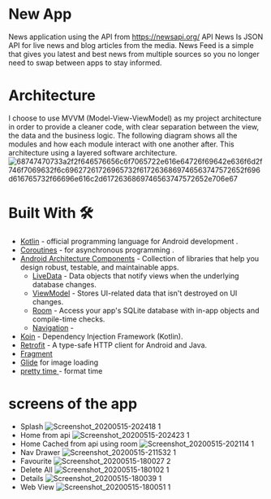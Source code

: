 # New App 
News application using the API from https://newsapi.org/
API News Is JSON API for live news and blog articles from the media.
News Feed is a simple  that gives you latest and best news from multiple sources so you no longer need to swap between apps to stay informed.
# Architecture
I choose to use MVVM (Model-View-ViewModel) as my project architecture in order to provide a cleaner code, with clear separation between the view, the data and the business logic.
The following diagram shows all the modules and how each module interact with one another after. This architecture using a layered software architecture.
![68747470733a2f2f646576656c6f7065722e616e64726f69642e636f6d2f746f7069632f6c69627261726965732f6172636869746563747572652f696d616765732f66696e616c2d6172636869746563747572652e706e67](https://user-images.githubusercontent.com/55722619/81968739-a8bec700-95d1-11ea-8682-48fe879c25ff.png)
# Built With 🛠
* [Kotlin](https://kotlinlang.org/) - official programming language for Android development .
* [Coroutines](https://kotlinlang.org/docs/reference/coroutines-overview.html) - for asynchronous programming .
* [Android Architecture Components](https://developer.android.com/topic/libraries/architecture) - Collection of libraries that help you design robust, testable, and maintainable apps.
  - [LiveData](https://developer.android.com/topic/libraries/architecture/livedata) - Data objects that notify views when the underlying database changes.
  - [ViewModel](https://developer.android.com/topic/libraries/architecture/viewmodel) - Stores UI-related data that isn't destroyed on UI changes. 
  - [Room](https://developer.android.com/topic/libraries/architecture/room) - Access your app's SQLite database with in-app objects and compile-time checks.
  - [Navigation](https://developer.android.com/guide/navigation) - 
* [Koin](https://start.insert-koin.io/) - Dependency Injection Framework (Kotlin).
* [Retrofit](https://square.github.io/retrofit/) - A type-safe HTTP client for Android and Java.
* [Fragment](https://developer.android.com/guide/components/fragments)
* [Glide](https://bumptech.github.io/glide/) for image loading
* [pretty time ](https://www.ocpsoft.org/prettytime/) - format time 

# screens of the app
* Splash
![Screenshot_20200515-202418 1](https://user-images.githubusercontent.com/55722619/82084068-957a2d00-969f-11ea-9e06-569f1928f568.png)
* Home from api
![Screenshot_20200515-202423 1](https://user-images.githubusercontent.com/55722619/82084228-d1ad8d80-969f-11ea-9eb5-eb566068c229.png)
* Home Cached from api using room
![Screenshot_20200515-202114 1](https://user-images.githubusercontent.com/55722619/82084328-fd307800-969f-11ea-8c5c-948c05c4d7e1.png)
* Nav Drawer
![Screenshot_20200515-211532 1](https://user-images.githubusercontent.com/55722619/82088164-1e946280-96a6-11ea-8c61-bc2671135f3f.png)
* Favourite
![Screenshot_20200515-180027 2](https://user-images.githubusercontent.com/55722619/82084661-792ac000-96a0-11ea-9ce9-1fc3232b1cfb.png)
* Delete All 
![Screenshot_20200515-180102 1](https://user-images.githubusercontent.com/55722619/82084744-a4adaa80-96a0-11ea-8fc3-5dcb6c9e94ca.png)
* Details
![Screenshot_20200515-180039 1](https://user-images.githubusercontent.com/55722619/82084824-cd35a480-96a0-11ea-9327-5eae49ad2c4b.png)
* Web View 
![Screenshot_20200515-180051 1](https://user-images.githubusercontent.com/55722619/82084863-e3436500-96a0-11ea-8d31-338296ed6a3f.png)




